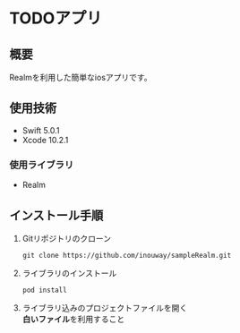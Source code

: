 # TODOアプリ

## 概要

Realmを利用した簡単なiosアプリです。

## 使用技術

- Swift 5.0.1
- Xcode 10.2.1

### 使用ライブラリ

- Realm

## インストール手順

1. Gitリポジトリのクローン
    ```
    git clone https://github.com/inouway/sampleRealm.git
    ```
1. ライブラリのインストール
    ```
    pod install
    ```
1. ライブラリ込みのプロジェクトファイルを開く  
    **白いファイル**を利用すること

